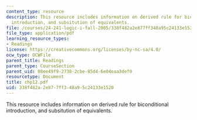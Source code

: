 ```yaml
---
content_type: resource
description: This resource includes information on derived rule for biconditional
  introduction, and subsitution of equivalents.
file: /courses/24-241-logic-i-fall-2005/338f482a2e877ff348a95c24133e1520_chp12.pdf
file_type: application/pdf
learning_resource_types:
- Readings
license: https://creativecommons.org/licenses/by-nc-sa/4.0/
ocw_type: OCWFile
parent_title: Readings
parent_type: CourseSection
parent_uid: 08ee49f9-2738-2cbe-85d4-6e04eaa3def0
resourcetype: Document
title: chp12.pdf
uid: 338f482a-2e87-7ff3-48a9-5c24133e1520
---
```

This resource includes information on derived rule for biconditional introduction, and subsitution of equivalents.
